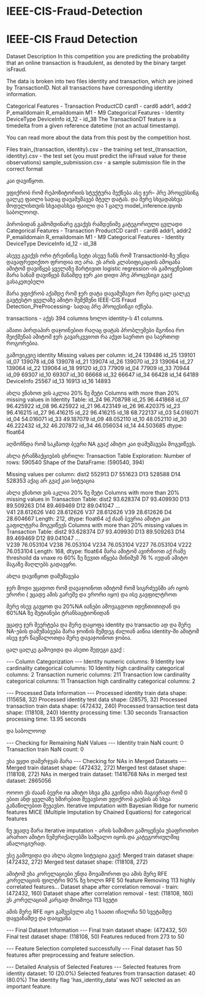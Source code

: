 # IEEE-CIS-Fraud-Detection
# IEEE-CIS Fraud Detection

Dataset Description
In this competition you are predicting the probability that an online transaction is fraudulent, as denoted by the binary target isFraud.

The data is broken into two files identity and transaction, which are joined by TransactionID. Not all transactions have corresponding identity information.

Categorical Features - Transaction
ProductCD
card1 - card6
addr1, addr2
P_emaildomain
R_emaildomain
M1 - M9
Categorical Features - Identity
DeviceType
DeviceInfo
id_12 - id_38
The TransactionDT feature is a timedelta from a given reference datetime (not an actual timestamp).

You can read more about the data from this post by the competition host.

Files
train_{transaction, identity}.csv - the training set
test_{transaction, identity}.csv - the test set (you must predict the isFraud value for these observations)
sample_submission.csv - a sample submission file in the correct format



კაი დავიწყოთ.

ვფიქრობ რომ რეპოზიტორიის სტუქტურა მექნება ასე ჯერ- პრე პროცესსინგ ცალკე ფაილი სადაც დავამუშავებ მტელ დატას.
და მერე სხვადასხვა მოდელისთვის სხვადასხვა ფაილი და 1 ცალუ model_inference.ipynb საბოლოოდ.

პირობიდან გამომდინარე გვაქვს რამდენიმე კატეგორიული ცვლადი
Categorical Features - Transaction
ProductCD
card1 - card6
addr1, addr2
P_emaildomain
R_emaildomain
M1 - M9
Categorical Features - Identity
DeviceType
DeviceInfo
id_12 - id_38

ასევე გვაქვს ორი ტრეინინგ სეტი ასევე ჩანს რომ TransactionId-ზე უნდა დავაფრედიქთო ფროდია თუ არა.
ეს არის კლასიფიკაციის ამოცანა ამიტომ დავიწყებ ყველაზე მარტივით logistic regression-ის გამოყენებით მარა სანამ დავიწყებ მანამდე ჯერ კაი დიდი პრე პროცესიგი გვაქ გასაკეთებელი 

მარა ვფიქრობ აქამდე რომ ჯერ დატა დავამუშავო რო მერე ცალ ცალკე გავტესტო ყველაზე ამიტო შემქმენი IEEE-CIS Fraud Detection_PreProcessing- სადაც პრე პროცესინგი იქნება.

transactions - აქვს  394 columns ხოლო identity-ს 41 columns.

ამათი პირდაპირ დაჯოინებით რაღაც დატას პრობლემები მგონია რო შეიქმენაბ ამიტომ ჯერ გავარკვვიოთ რა აქვთ საერთო და საერთოდ როგორებია.

გამოვიკვიე
identity
Missing values per column:
id_24            139486
id_25            139101
id_07            139078
id_08            139078
id_21            139074
id_26            139070
id_23            139064
id_27            139064
id_22            139064
id_18             99120
id_03             77909
id_04             77909
id_33             70944
id_09             69307
id_10             69307
id_30             66668
id_32             66647
id_34             66428
id_14             64189
DeviceInfo        25567
id_13             16913
id_16             14893


ახლა  ვნახოთ ვის აკლია 20% ზე მეტი
Columns with more than 20% missing values in Identity Table:
id_24    96.708798
id_25    96.441868
id_07    96.425922
id_08    96.425922
id_21    96.423149
id_26    96.420375
id_23    96.416215
id_27    96.416215
id_22    96.416215
id_18    68.722137
id_03    54.016071
id_04    54.016071
id_33    49.187079
id_09    48.052110
id_10    48.052110
id_30    46.222432
id_32    46.207872
id_34    46.056034
id_14    44.503685
dtype: float64

აღმოჩნდა რომ საკმაოდ ბევრი NA გვაქ ამიტო კაი დამუშავება მოგვიწევს.

ახლა ტრანზაქციების ცხრილი:
Transaction Table Exploration:
Number of rows: 590540
Shape of the DataFrame: (590540, 394)

Missing values per column:
dist2            552913
D7               551623
D13              528588
D14              528353
აქაც არ გვაქ კაი სიტუაცია 

ახლა  ვნახოთ ვის აკლია 20% ზე მეტი
Columns with more than 20% missing values in Transaction Table:
dist2    93.628374
D7       93.409930
D13      89.509263
D14      89.469469
D12      89.041047
           ...    
V41      28.612626
V40      28.612626
V37      28.612626
V39      28.612626
D4       28.604667
Length: 212, dtype: float64
აქ ძაან ბევრია
ამიტო კაი გაფილტვრა მოგვიწევს
Columns with more than 20% missing values in Transaction Table:
dist2    93.628374
D7       93.409930
D13      89.509263
D14      89.469469
D12      89.041047
           ...    
V239     76.053104
V238     76.053104
V234     76.053104
V227     76.053104
V222     76.053104
Length: 168, dtype: float64
მარა ამიტომ ავირჩიოთ აქ რამე threshoild da vnaxe ro 60% ზე ზევით იწყება მინიმუმ 76 % იუდან ამიტო მაგაზე მაღლებს გადავყრი.

ახლა დავიწყოთ დამუშავება

ჯერ მოდი ვცადოთ რომ დავაჯოინოთ იმიტომ რომ სიგრძეებში არ იყოს ერორი ( ვცადე ამის გარეშე და ერორი იყო) და ისე გავფილტროთ 

მერე ისევ გავყოთ და 20%NA იანები ამოვაგდოთ იდენთითიდან და 60%NA ზე მეტიანები ტრანსაცტიონიდან

ვცადე ჯერ შეერტება და მერე დაყოფა identity და transactio ად და მერე NA-ების დამუშაბვება მარა ჯოინის შემდეგ ძალიან აიწია identity-ში ამიტომ ისევ ჯერ წავშალოთდა მერე დავაჯოინოთ ჯობია.

ცალ ცალკე გამოვიდა და ასეთი შედეგი გვაქ :


--- Column Categorization ---
Identity numeric columns: 9
Identity low cardinality categorical columns: 10
Identity high cardinality categorical columns: 2
Transaction numeric columns: 211
Transaction low cardinality categorical columns: 11
Transaction high cardinality categorical columns: 2

--- Processed Data Information ---
Processed identity train data shape: (115658, 32)
Processed identity test data shape: (28575, 32)
Processed transaction train data shape: (472432, 240)
Processed transaction test data shape: (118108, 240)
Identity processing time: 1.30 seconds
Transaction processing time: 13.95 seconds

და საბოლოოდ

--- Checking for Remaining NaN Values ---
Identity train NaN count: 0
Transaction train NaN count: 0

ეხა ვცდი დამერჯვას მარა 
--- Checking for NAs in Merged Datasets ---
Merged train dataset shape: (472432, 272)
Merged test dataset shape: (118108, 272)
NAs in merged train dataset: 11416768
NAs in merged test dataset: 2865056

ოოოო ეს ძააან ბევრი na
ამიტო სხვა გზა გვინდა იმის მაგივრად რომ 0 ებით ანდ ყველაზე ხშირებით შევავსოთ ვფიქრობ გაუსის ან სხვა განაწილებით შევავსო.
Iterative imputation with Bayesian Ridge for numeric features
MICE (Multiple Imputation by Chained Equations) for categorical features

ნუ ვცადე მარა Iterative imputation - არის საშიშიო გამოყენება უსაფროთხო არარიო ამიტო ნუმერიქალებში საშუალო იყოს.და კატეგორიულშიც ანალოგიურად.

ესე გამოვიდა და ახლა ასეთი სიტუაცია გვაქ:
Merged train dataset shape: (472432, 272)
Merged test dataset shape: (118108, 272)

ამიტომ ეხა კორელაციები უნდა მოვაშოროთ და ამის მერე RFE
კორელაციის ფილტრი 90% ზე 
ხოლო RFE 50 feature
Removing 113 highly correlated features...
Dataset shape after correlation removal - train: (472432, 160)
Dataset shape after correlation removal - test: (118108, 160)
ეს კორელაციამ კარგად მოაშოეა 113 სვეტი

ამის მერე RFE იყო გაშვებული ასე 1 საათი იჩალიჩა 50 სვეტამდე დაყვანამდე და დაიყვანა

--- Final Dataset Information ---
Final train dataset shape: (472432, 50)
Final test dataset shape: (118108, 50)
Features reduced from 273 to 50

--- Feature Selection completed successfully ---
Final dataset has 50 features after preprocessing and feature selection.

--- Detailed Analysis of Selected Features ---
Selected features from identity dataset: 10 (20.0%)
Selected features from transaction dataset: 40 (80.0%)
The identity flag 'has_identity_data' was NOT selected as an important feature.





